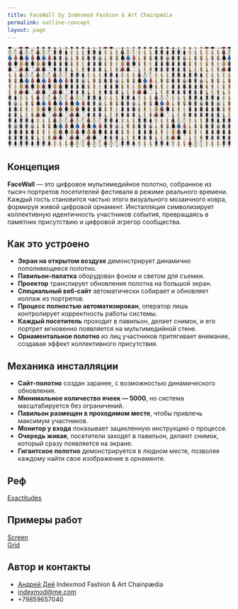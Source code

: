 ```yaml
---
title: FaceWall by Indexmod Fashion & Art Сhainpædia
permalink: outline-concept
layout: page
---
```


![FaceWall](/facewall.png)


## **Концепция**
**FaceWall** — это цифровое мультимедийное полотно, собранное из тысяч портретов посетителей фестиваля в режиме реального времени. Каждый гость становится частью этого визуального мозаичного ковра, формируя живой цифровой орнамент. Инсталляция символизирует коллективную идентичность участников события, превращаясь в памятник присутствию и цифровой эгрегор сообщества.

## **Как это устроено**
- **Экран на открытом воздухе** демонстрирует динамично пополняющееся полотно.
- **Павильон-палатка** оборудован фоном и светом для съемки.
- **Проектор** транслирует обновления полотна на большой экран.
- **Специальный веб-сайт** автоматически собирает и обновляет коллаж из портретов.
- **Процесс полностью автоматизирован**, оператор лишь контролирует корректность работы системы.
- **Каждый посетитель** проходит в павильон, делает снимок, и его портрет мгновенно появляется на мультимедийной стене.
- **Орнаментальное полотно** из лиц участников притягивает внимание, создавая эффект коллективного присутствия.

## **Механика инсталляции**
- **Сайт-полотно** создан заранее, с возможностью динамического обновления.
- **Минимальное количество ячеек — 5000**, но система масштабируется без ограничений.
- **Павильон размещен в проходимом месте**, чтобы привлечь максимум участников.
- **Монитор у входа** показывает зацикленную инструкцию о процессе.
- **Очередь живая**, посетители заходят в павильон, делают снимок, который сразу появляется на экране.
- **Гигантское полотно** демонстрируется в людном месте, позволяя каждому найти свое изображение в орнаменте.

## Реф

[Exactitudes](https://exactitudes.com/)

## Примеры работ

[Screen](https://indexmod.xyz/screen)  
[Grid](https://indexmod.xyz/grid)  

## Автор и контакты

+ [Андрей Дей](https://indexmod.xyz/deinichenko-andrei) Indexmod Fashion & Art Сhainpædia
+ indexmod@me.com
+ +79859657040
